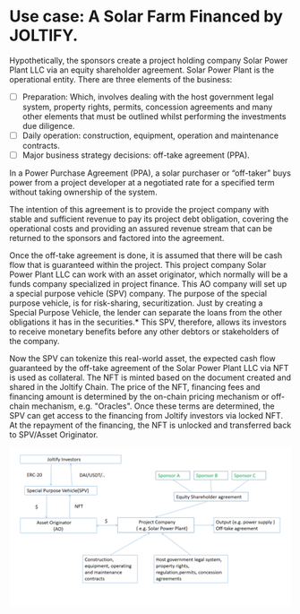 # Use case: A Solar Farm Financed by JOLTIFY.

Hypothetically, the sponsors create a project holding company Solar Power Plant LLC via an equity shareholder agreement. Solar Power Plant is the operational entity. There are three elements of the business:

* [ ] Preparation: Which, involves dealing with the host government legal system, property rights, permits, concession agreements and many other elements that must be outlined whilst performing the investments due diligence.
* [ ] Daily operation: construction, equipment, operation and maintenance contracts.
* [ ] Major business strategy decisions: off-take agreement (PPA).

In a Power Purchase Agreement (PPA), a solar purchaser or “off-taker” buys power from a project developer at a negotiated rate for a specified term without taking ownership of the system.

The intention of this agreement is to provide the project company with stable and sufficient revenue to pay its project debt obligation, covering the operational costs and providing an assured revenue stream that can be returned to the sponsors and factored into the agreement.

Once the off-take agreement is done, it is assumed that there will be cash flow that is guaranteed within the project. This project company Solar Power Plant LLC can work with an asset originator, which normally will be a funds company specialized in project finance. This AO company will set up a special purpose vehicle (SPV) company. The purpose of the special purpose vehicle, is for risk-sharing, securitization. Just by creating a Special Purpose Vehicle, the lender can separate the loans from the other obligations it has in the securities.\* This SPV, therefore, allows its investors to receive monetary benefits before any other debtors or stakeholders of the company.

Now the SPV can tokenize this real-world asset, the expected cash flow guaranteed by the off-take agreement of the Solar Power Plant LLC via NFT is used as collateral. The NFT is minted based on the document created and shared in the Joltify Chain. The price of the NFT, financing fees and financing amount is determined by the on-chain pricing mechanism or off-chain mechanism, e.g. "Oracles". Once these terms are determined, the SPV can get access to the financing from Joltify investors via locked NFT. At the repayment of the financing, the NFT is unlocked and transferred back to SPV/Asset Originator.

![](<../../.gitbook/assets/project finance solar.png>)
